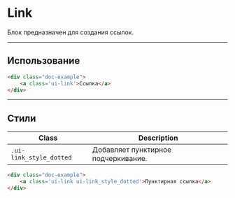 <!--
docs/blocks/link|70
-->

# Link

Блок предназначен для создания ссылок.

---

## Использование

``` html
<div class="doc-example">
    <a class='ui-link'>Cсылка</a>
</div>
```

---

## Стили

|          Class          |             Description             |
|-------------------------|-------------------------------------|
| `.ui-link_style_dotted` | Добавляет пунктирное подчеркивание. |

``` html
<div class="doc-example">
    <a class='ui-link ui-link_style_dotted'>Пунктирная ссылка</a>
</div>
```
